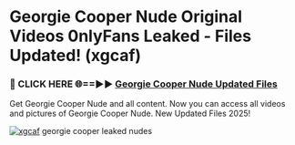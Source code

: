 # Georgie Cooper Nude Original Videos 0nlyFans Leaked - Files Updated! (xgcaf)

<h3>🔴 CLICK HERE 🌐==►► <a href="https://tinyurl.com/yc6ubb5a" rel="nofollow">Georgie Cooper Nude Updated Files</a></h3>

Get Georgie Cooper Nude and all content. Now you can access all videos and pictures of Georgie Cooper Nude. New Updated Files 2025!

[![xgcaf](https://i.imgur.com/7eu0CRL.gif)](https://tinyurl.com/yc6ubb5a)
georgie cooper leaked nudes